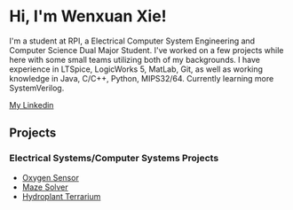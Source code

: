 # Hi, I'm Wenxuan Xie!

I'm a student at RPI, a Electrical Computer System Engineering and Computer Science Dual Major Student. I've worked on a few projects while here with some small teams utilizing both of my backgrounds. I have experience in LTSpice, LogicWorks 5, MatLab, Git, as well as working knowledge in Java, C/C++, Python, MIPS32/64. Currently learning more SystemVerilog.

[My Linkedin](https://www.linkedin.com/in/wxie2003/)

## Projects

### Electrical Systems/Computer Systems Projects
  * [Oxygen Sensor](https://github.com/xayin212/Oxygen-Sensor.git)
  * [Maze Solver](https://github.com/xayin212/Maze-Solver-Robot.git)
  * [Hydroplant Terrarium](https://github.com/xayin212/Hydroplant-Terrarium.git)







<!---
xayin212/xayin212 is a ✨ special ✨ repository because its `README.md` (this file) appears on your GitHub profile.
You can click the Preview link to take a look at your changes.
--->
